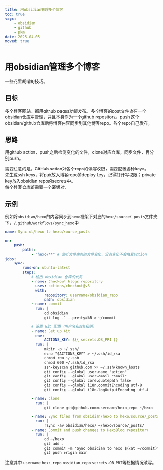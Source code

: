 ```yaml
---
title: 用obsidian管理多个博客
toc: true
tags:
    - obsidian
    - github
    - pkm
date: 2025-04-05
moved: true
---
```


# 用obsidian管理多个博客

一些花里胡哨的技巧。

## 目标

多个博客网站，都用github pages功能发布。多个博客的post文件放在一个obsidian仓库中管理，并且本身作为一个github repository。push 这个obsidian/github仓库后将博客内容同步到其他博客repo。各个repo自己发布。

## 思路

用github action，push之后检测变化的文件，clone对应仓库，同步文件，再分别push。

需要注意的是，GitHub action对各个repo的读写权限，需要配置各种keys。  
先生成ssh keys，将pub放入博客repo的deploy key，记得打开写权限；private key放入obsidian repo的secrets中。  
每个博客仓库都需要一个密钥对。

## 示例

例如将`obsidian/hexo`的内容同步到`hexo`框架下对应的`hexo/source/_posts`文件夹下，`/.github/workflows/sync_hexo`中

```yml
name: Sync ob/hexo to hexo/source_posts

on:
    push:
        paths:
            - "hexo/**" # 监听文件夹内的文件变化，没有变化不会触发action
jobs:
    sync:
        runs-on: ubuntu-latest
        steps:
            # 检出 obsidian 仓库的代码
            - name: Checkout blogs repository
              uses: actions/checkout@v3
              with:
                  repository: username/obsidian_repo
                  path: obsidian
            - name: commit
              run: |
                  cd obsidian
                  git log -1 --pretty=%B > ~/commit

            # 设置 Git 配置（用户名和ssh私钥）
            - name: Set up Git
              env:
                  ACTIONS_KEY: ${{ secrets.OB_PRI }}
              run: |
                  mkdir -p ~/.ssh/
                  echo "$ACTIONS_KEY" > ~/.ssh/id_rsa
                  chmod 700 ~/.ssh
                  chmod 600 ~/.ssh/id_rsa
                  ssh-keyscan github.com >> ~/.ssh/known_hosts
                  git config --global user.name "action"
                  git config --global user.email "email"
                  git config --global core.quotepath false
                  git config --global i18n.commitEncoding utf-8
                  git config --global i18n.logOutputEncoding utf-8

            - name: clone
              run: |
                  git clone git@github.com:username/hexo_repo ~/hexo

            - name: Sync files from obsidian/hexo to hexo/source/_posts
              run: |
                  rsync -av obsidian/hexo/ ~/hexo/source/_posts/
            - name: Commit and push changes to HexoBlog repository
              run: |
                  cd ~/hexo
                  git add .
                  git commit -m "Sync obsidian to hexo $(cat ~/commit)"
                  git push origin main
```

注意其中 `username` `hexo_repo` `obsidian_repo` `secrets.OB_PRI`等根据情况改写。
